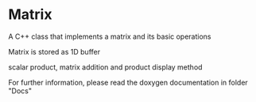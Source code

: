 # Matrix
A C++ class that implements a matrix and its basic operations

Matrix is stored as 1D buffer

scalar product, matrix addition and product
display method

For further information, please read the doxygen documentation in folder "Docs"
